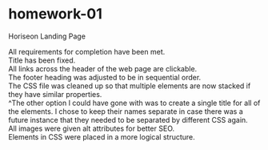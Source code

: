# homework-01
Horiseon Landing Page<br/>

All requirements for completion have been met.<br/>
Title has been fixed.<br/>
All links across the header of the web page are clickable.<br/>
The footer heading was adjusted to be in sequential order. <br/>
The CSS file was cleaned up so that multiple elements are now stacked if they have similar properties.<br/>
^The other option I could have gone with was to create a single title for all of the elements. I chose to keep their names separate in case there was a future instance that they needed to be separated by different CSS again.<br/>
All images were given alt attributes for better SEO.<br/>
Elements in CSS were placed in a more logical structure.<br/>

